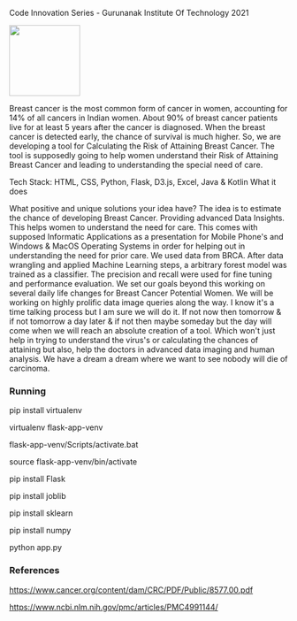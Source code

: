Code Innovation Series - Gurunanak Institute Of Technology 2021

<img src="https://github.com/pavanleo/PRABC/blob/master/src/static/images/pink_ribbob.png" width="128" height="128"/>

Breast cancer is the most common form of cancer in women, accounting for 14% of all cancers in Indian women. About 90% of breast cancer patients live for at least 5 years after the cancer is diagnosed. When the breast cancer is detected early, the chance of survival is much higher. So, we are developing a tool for Calculating the Risk of Attaining Breast Cancer. The tool is supposedly going to help women understand their Risk of Attaining Breast Cancer and leading to understanding the special need of care.

Tech Stack:
HTML, CSS, Python, Flask, D3.js, Excel, Java & Kotlin
What it does

What positive and unique solutions your idea have?
The idea is to estimate the chance of developing Breast Cancer. Providing advanced Data Insights. This helps women to understand the need for care. This comes with supposed Informatic Applications as a presentation for Mobile Phone's and Windows & MacOS Operating Systems in order for helping out in understanding the need for prior care. We used data from BRCA. After data wrangling and applied Machine Learning steps, a arbitrary forest model was trained as a classifier. The precision and recall were used for fine tuning and performance evaluation. We set our goals beyond this working on several daily life changes for Breast Cancer Potential Women. We will be working on highly prolific data image queries along the way. I know it's a time talking process but I am sure we will do it. If not now then tomorrow & if not tomorrow a day later & if not then maybe someday but the day will come when we will reach an absolute creation of a tool. Which won't just help in trying to understand the virus's or calculating the chances of attaining but also, help the doctors in advanced data imaging and human analysis. We have a dream a dream where we want to see nobody will die of carcinoma. 

<p align = "center">
</p>


### Running

pip install virtualenv

virtualenv flask-app-venv 

flask-app-venv/Scripts/activate.bat

source flask-app-venv/bin/activate

pip install Flask

pip install joblib

pip install sklearn

pip install numpy

python app.py

### References 

https://www.cancer.org/content/dam/CRC/PDF/Public/8577.00.pdf

https://www.ncbi.nlm.nih.gov/pmc/articles/PMC4991144/
